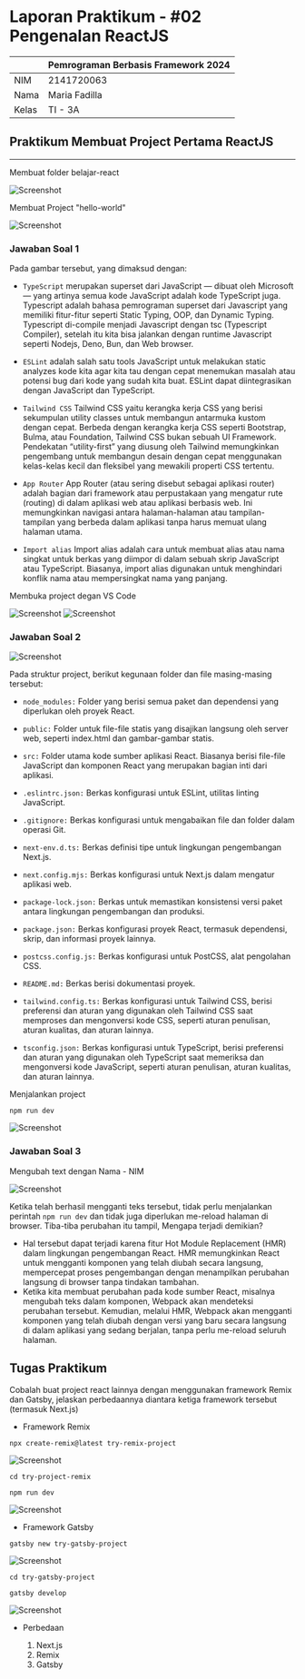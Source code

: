 # **Laporan Praktikum - #02 Pengenalan ReactJS**

|  | Pemrograman Berbasis Framework 2024 |
|--|--|
| NIM |  2141720063|
| Nama |  Maria Fadilla |
| Kelas | TI - 3A |


## **Praktikum Membuat Project Pertama ReactJS**
---
Membuat folder belajar-react

![Screenshot](assets-report/00.png)

Membuat Project "hello-world"

![Screenshot](assets-report/01.png)

### **Jawaban Soal 1**

Pada gambar tersebut, yang dimaksud dengan:

- `TypeScript` merupakan superset dari JavaScript — dibuat oleh Microsoft — yang artinya semua kode JavaScript adalah kode TypeScript juga. Typescript adalah bahasa pemrograman superset dari Javascript yang memiliki fitur-fitur seperti Static Typing, OOP, dan Dynamic Typing. Typescript di-compile menjadi Javascript dengan tsc (Typescript Compiler), setelah itu kita bisa jalankan dengan runtime Javascript seperti Nodejs, Deno, Bun, dan Web browser. 

- `ESLint` adalah salah satu tools JavaScript untuk melakukan static analyzes kode kita agar kita tau dengan cepat menemukan masalah atau potensi bug dari kode yang sudah kita buat. ESLint dapat diintegrasikan dengan JavaScript dan TypeScript.

- `Tailwind CSS` Tailwind CSS yaitu kerangka kerja CSS yang berisi sekumpulan utility classes untuk membangun antarmuka kustom dengan cepat. Berbeda dengan kerangka kerja CSS seperti Bootstrap, Bulma, atau Foundation, Tailwind CSS bukan sebuah UI Framework. Pendekatan “utility-first” yang diusung oleh Tailwind memungkinkan pengembang untuk membangun desain dengan cepat menggunakan kelas-kelas kecil dan fleksibel yang mewakili properti CSS tertentu.

- `App Router` App Router (atau sering disebut sebagai aplikasi router) adalah bagian dari framework atau perpustakaan yang mengatur rute (routing) di dalam aplikasi web atau aplikasi berbasis web. Ini memungkinkan navigasi antara halaman-halaman atau tampilan-tampilan yang berbeda dalam aplikasi tanpa harus memuat ulang halaman utama.

- `Import alias` Import alias adalah cara untuk membuat alias atau nama singkat untuk berkas yang diimpor di dalam sebuah skrip JavaScript atau TypeScript. Biasanya, import alias digunakan untuk menghindari konflik nama atau mempersingkat nama yang panjang.

Membuka project degan VS Code

![Screenshot](assets-report/02.png)
![Screenshot](assets-report/03.png)

### **Jawaban Soal 2**

![Screenshot](assets-report/04.png)

Pada struktur project, berikut kegunaan folder dan file masing-masing tersebut: 

- `node_modules:` Folder yang berisi semua paket dan dependensi yang diperlukan oleh proyek React.

- `public:` Folder untuk file-file statis yang disajikan langsung oleh server web, seperti index.html dan gambar-gambar statis.

- `src:` Folder utama kode sumber aplikasi React. Biasanya berisi file-file JavaScript dan komponen React yang merupakan bagian inti dari aplikasi. 

- `.eslintrc.json:` Berkas konfigurasi untuk ESLint, utilitas linting JavaScript.

- `.gitignore:` Berkas konfigurasi untuk mengabaikan file dan folder dalam operasi Git.

- `next-env.d.ts:` Berkas definisi tipe untuk lingkungan pengembangan Next.js.

- `next.config.mjs:` Berkas konfigurasi untuk Next.js dalam mengatur aplikasi web.

- `package-lock.json:` Berkas untuk memastikan konsistensi versi paket antara lingkungan pengembangan dan produksi.

- `package.json:` Berkas konfigurasi proyek React, termasuk dependensi, skrip, dan informasi proyek lainnya.

- `postcss.config.js:` Berkas konfigurasi untuk PostCSS, alat pengolahan CSS.

- `README.md:` Berkas berisi dokumentasi proyek.

- `tailwind.config.ts:` Berkas konfigurasi untuk Tailwind CSS,  berisi preferensi dan aturan yang digunakan oleh Tailwind CSS saat memproses dan mengonversi kode CSS, seperti aturan penulisan, aturan kualitas, dan aturan lainnya.

- `tsconfig.json:` Berkas konfigurasi untuk TypeScript, berisi preferensi dan aturan yang digunakan oleh TypeScript saat memeriksa dan mengonversi kode JavaScript, seperti aturan penulisan, aturan kualitas, dan aturan lainnya.

Menjalankan project

```
npm run dev
```

![Screenshot](assets-report/05.png)

### **Jawaban Soal 3**

Mengubah text dengan Nama - NIM

![Screenshot](assets-report/06.png)

Ketika telah berhasil mengganti teks tersebut, tidak perlu menjalankan perintah `npm run dev` dan tidak juga diperlukan me-reload halaman di browser. Tiba-tiba perubahan itu tampil, Mengapa terjadi demikian?

- Hal tersebut dapat terjadi karena fitur Hot Module Replacement (HMR) dalam lingkungan pengembangan React. HMR memungkinkan React untuk mengganti komponen yang telah diubah secara langsung, mempercepat proses pengembangan dengan menampilkan perubahan langsung di browser tanpa tindakan tambahan. 
- Ketika kita membuat perubahan pada kode sumber React, misalnya mengubah teks dalam komponen, Webpack akan mendeteksi perubahan tersebut. Kemudian, melalui HMR, Webpack akan mengganti komponen yang telah diubah dengan versi yang baru secara langsung di dalam aplikasi yang sedang berjalan, tanpa perlu me-reload seluruh halaman.

## **Tugas Praktikum**

Cobalah buat project react lainnya dengan menggunakan framework Remix dan Gatsby, jelaskan perbedaannya diantara ketiga framework tersebut (termasuk Next.js) 

- Framework Remix
```
npx create-remix@latest try-remix-project
```

![Screenshot](assets-report/07.png)

```
cd try-project-remix
```
```
npm run dev
```

![Screenshot](assets-report/08.png)

- Framework Gatsby
```
gatsby new try-gatsby-project
```

![Screenshot](assets-report/09.png)

```
cd try-gatsby-project
```
```
gatsby develop
```

![Screenshot](assets-report/10.png)

- Perbedaan

    1. Next.js
    2. Remix 
    3. Gatsby